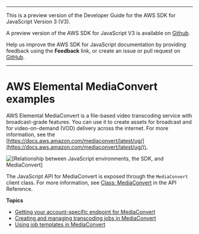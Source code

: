 --------

This is a preview version of the Developer Guide for the AWS SDK for JavaScript Version 3 \(V3\)\.

A preview version of the AWS SDK for JavaScript V3 is available on [Github](https://github.com/aws/aws-sdk-js-v3)\.

Help us improve the AWS SDK for JavaScript documentation by providing feedback using the **Feedback** link, or create an issue or pull request on [GitHub](https://github.com/awsdocs/aws-sdk-for-javascript-v3)\.

--------

# AWS Elemental MediaConvert examples<a name="emc-examples"></a>

AWS Elemental MediaConvert is a file\-based video transcoding service with broadcast\-grade features\. You can use it to create assets for broadcast and for video\-on\-demand \(VOD\) delivery across the internet\. For more information, see the [https://docs.aws.amazon.com/mediaconvert/latest/ug/](https://docs.aws.amazon.com/mediaconvert/latest/ug/)\.

![\[Relationship between JavaScript environments, the SDK, and MediaConvert\]](http://docs.aws.amazon.com/sdk-for-javascript/v3/developer-guide/images/code-samples-mediaconvert.png)

The JavaScript API for MediaConvert is exposed through the `MediaConvert` client class\. For more information, see [Class: MediaConvert](https://docs.aws.amazon.com/AWSJavaScriptSDK/latest/AWS/MediaConvert.html) in the API Reference\.

**Topics**
+ [Getting your account\-specific endpoint for MediaConvert](emc-examples-getendpoint.md)
+ [Creating and managing transcoding jobs in MediaConvert](emc-examples-jobs.md)
+ [Using job templates in MediaConvert](emc-examples-templates.md)